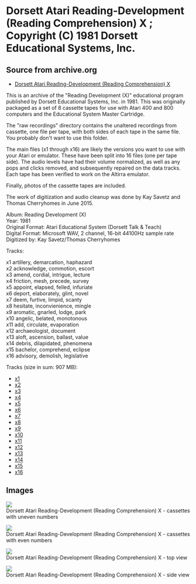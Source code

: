 # Dorsett Atari Reading-Development (Reading Comprehension) X ; Copyright (C) 1981 Dorsett Educational Systems, Inc.  
## Source from archive.org  
- [Dorsett Atari Reading-Development (Reading Comprehension) X](https://archive.org/details/DorsettAtariReadingDevelopmentX)  
  
This is an archive of the "Reading Development (X)" educational program published by Dorsett Educational Systems, Inc. in 1981. This was originally packaged as a set of 8 cassette tapes for use with Atari 400 and 800 computers and the Educational System Master Cartridge.  
  
The "raw recordings" directory contains the unaltered recordings from cassette, one file per tape, with both sides of each tape in the same file. You probably don't want to use this folder.  
  
The main files (x1 through x16) are likely the versions you want to use with your Atari or emulator. These have been split into 16 files (one per tape side). The audio levels have had their volume normalized, as well as any pops and clicks removed, and subsequently repaired on the data tracks. Each tape has been verified to work on the Altirra emulator.  
  
Finally, photos of the cassette tapes are included.  
  
The work of digitization and audio cleanup was done by Kay Savetz and Thomas Cherryhomes in June 2015.  
  
Album: Reading Development (X)  
Year: 1981  
Original Format: Atari Educational System (Dorsett Talk & Teach)  
Digital Format: Microsoft WAV, 2 channel, 16-bit 44100Hz sample rate  
Digitized by: Kay Savetz/Thomas Cherryhomes  
  
Tracks:  
  
x1	artillery, demarcation, haphazard  
x2	acknowledge, commotion, escort  
x3	amend, cordial, intrigue, lecture  
x4	friction, mesh, precede, survey  
x5	appoint, elapsed, felled, infuriate  
x6	deport, elaborately, glint, novel  
x7	deem, furtive, limpid, scanty  
x8	hesitate, inconvienience, mingle  
x9	aromatic, gnarled, lodge, park  
x10	angelic, belated, monotonous  
x11	add, circulate, evaporation  
x12	archaeologist, document  
x13	aloft, ascension, ballast, value  
x14	debris, dilapidated, phenomena  
x15	bachelor, comprehend, eclipse  
x16	advisory, demolish, legislative  
  
Tracks (size in sum: 907 MB):  
  
- [x1](http://data.atariwiki.org/FLAC/Reading-Comprehension_X/x1.flac)  
- [x2](http://data.atariwiki.org/FLAC/Reading-Comprehension_X/x2.flac)  
- [x3](http://data.atariwiki.org/FLAC/Reading-Comprehension_X/x3.flac)  
- [x4](http://data.atariwiki.org/FLAC/Reading-Comprehension_X/x4.flac)  
- [x5](http://data.atariwiki.org/FLAC/Reading-Comprehension_X/x5.flac)  
- [x6](http://data.atariwiki.org/FLAC/Reading-Comprehension_X/x6.flac)  
- [x7](http://data.atariwiki.org/FLAC/Reading-Comprehension_X/x7.flac)  
- [x8](http://data.atariwiki.org/FLAC/Reading-Comprehension_X/x8.flac)  
- [x9](http://data.atariwiki.org/FLAC/Reading-Comprehension_X/x9.flac)  
- [x10](http://data.atariwiki.org/FLAC/Reading-Comprehension_X/x10.flac)  
- [x11](http://data.atariwiki.org/FLAC/Reading-Comprehension_X/x11.flac)  
- [x12](http://data.atariwiki.org/FLAC/Reading-Comprehension_X/x12.flac)  
- [x13](http://data.atariwiki.org/FLAC/Reading-Comprehension_X/x13.flac)  
- [x14](http://data.atariwiki.org/FLAC/Reading-Comprehension_X/x14.flac)  
- [x15](http://data.atariwiki.org/FLAC/Reading-Comprehension_X/x15.flac)  
- [x16](http://data.atariwiki.org/FLAC/Reading-Comprehension_X/x16.flac)  
## Images  
![](attachments/xA_.jpg)  
Dorsett Atari Reading-Development (Reading Comprehension) X - cassettes with uneven numbers  
  
![](attachments/xB_.jpg)  
Dorsett Atari Reading-Development (Reading Comprehension) X - cassettes with even numbers  
  
![](attachments/xC_.jpg)  
Dorsett Atari Reading-Development (Reading Comprehension) X - top view  
  
![](attachments/xD_.jpg)  
Dorsett Atari Reading-Development (Reading Comprehension) X - side view  
